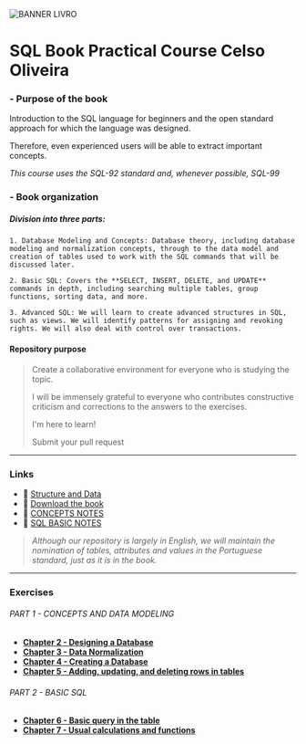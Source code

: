 ![BANNER LIVRO](https://images2.imgbox.com/1f/57/ZuVz2mNH_o.jpg)

# SQL Book Practical Course Celso Oliveira

### - Purpose of the book

Introduction to the SQL language for beginners and the open standard approach for which the language was designed.

Therefore, even experienced users will be able to extract important concepts.

*This course uses the SQL-92 standard and, whenever possible, SQL-99*

### - Book organization

##### Division into three parts:

`1. Database Modeling and Concepts: Database theory, including database modeling and normalization concepts, through to the data model and creation of tables used to work with the SQL commands that will be discussed later.`

`2. Basic SQL: Covers the **SELECT, INSERT, DELETE, and UPDATE** commands in depth, including searching multiple tables, group functions, sorting data, and more.`

`3. Advanced SQL: We will learn to create advanced structures in SQL, such as views. We will identify patterns for assigning and revoking rights. We will also deal with control over transactions.`

#### Repository purpose
> Create a collaborative environment for everyone who is studying the topic.
> 
> I will be immensely grateful to everyone who contributes constructive criticism and corrections to the answers to the exercises.
> 
> I'm here to learn!
> 
> Submit your pull request

---

### Links

- :bank: [Structure and Data](downloads/ImovelNet.sql)
- :green_book: [Download the book](http://library.lol/main/8DEB45E1FBE54B367DF45FA1E22C7F4D)
- :bookmark_tabs: [CONCEPTS NOTES](notes/Concept.md)
- :bookmark_tabs: [SQL BASIC NOTES](notes/SqlBasic.md)

> *Although our repository is largely in English, we will maintain the nomination of tables, attributes and values in the Portuguese standard, just as it is in the book.*

---

### Exercises

###### _PART 1 - CONCEPTS AND DATA MODELING_

- **[Chapter 2 - Designing a Database](pages/Cap2.md)**
- **[Chapter 3 - Data Normalization](pages/Cap3.md)**
- **[Chapter 4 - Creating a Database](pages/Cap4.md)**
- **[Chapter 5 - Adding, updating, and deleting rows in tables](pages/Cap5.md)**

###### _PART 2 - BASIC SQL_
- **[Chapter 6 - Basic query in the table](pages/Cap6.md)**
- **[Chapter 7 - Usual calculations and functions](pages/Cap7.md)**